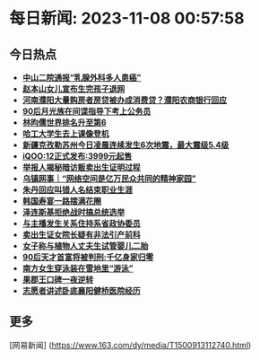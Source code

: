 
# 每日新闻: 2023-11-08 00:57:58
## 今日热点

- **[中山二院通报“乳腺外科多人患癌”](https://www.163.com/search?keyword=%E4%B8%AD%E5%B1%B1%E4%BA%8C%E9%99%A2%E9%80%9A%E6%8A%A5%E2%80%9C%E4%B9%B3%E8%85%BA%E5%A4%96%E7%A7%91%E5%A4%9A%E4%BA%BA%E6%82%A3%E7%99%8C%E2%80%9D)**
- **[赵本山女儿宣布生完孩子退网](https://www.163.com/search?keyword=%E8%B5%B5%E6%9C%AC%E5%B1%B1%E5%A5%B3%E5%84%BF%E5%AE%A3%E5%B8%83%E7%94%9F%E5%AE%8C%E5%AD%A9%E5%AD%90%E9%80%80%E7%BD%91)**
- **[河南濮阳大量购房者房贷被办成消费贷？濮阳农商银行回应](https://www.163.com/search?keyword=%E6%B2%B3%E5%8D%97%E6%BF%AE%E9%98%B3%E5%A4%A7%E9%87%8F%E8%B4%AD%E6%88%BF%E8%80%85%E6%88%BF%E8%B4%B7%E8%A2%AB%E5%8A%9E%E6%88%90%E6%B6%88%E8%B4%B9%E8%B4%B7%EF%BC%9F%E6%BF%AE%E9%98%B3%E5%86%9C%E5%95%86%E9%93%B6%E8%A1%8C%E5%9B%9E%E5%BA%94)**
- **[90后月光族在间谍指导下考上公务员](https://www.163.com/search?keyword=90%E5%90%8E%E6%9C%88%E5%85%89%E6%97%8F%E5%9C%A8%E9%97%B4%E8%B0%8D%E6%8C%87%E5%AF%BC%E4%B8%8B%E8%80%83%E4%B8%8A%E5%85%AC%E5%8A%A1%E5%91%98)**
- **[林昀儒世界排名升至第6](https://www.163.com/search?keyword=%E6%9E%97%E6%98%80%E5%84%92%E4%B8%96%E7%95%8C%E6%8E%92%E5%90%8D%E5%8D%87%E8%87%B3%E7%AC%AC6)**
- **[哈工大学生去上课像登机](https://www.163.com/search?keyword=%E5%93%88%E5%B7%A5%E5%A4%A7%E5%AD%A6%E7%94%9F%E5%8E%BB%E4%B8%8A%E8%AF%BE%E5%83%8F%E7%99%BB%E6%9C%BA)**
- **[新疆克孜勒苏州今日凌晨连续发生6次地震，最大震级5.4级](https://www.163.com/search?keyword=%E6%96%B0%E7%96%86%E5%85%8B%E5%AD%9C%E5%8B%92%E8%8B%8F%E5%B7%9E%E4%BB%8A%E6%97%A5%E5%87%8C%E6%99%A8%E8%BF%9E%E7%BB%AD%E5%8F%91%E7%94%9F6%E6%AC%A1%E5%9C%B0%E9%9C%87%EF%BC%8C%E6%9C%80%E5%A4%A7%E9%9C%87%E7%BA%A75.4%E7%BA%A7)**
- **[iQOO:12正式发布:3999元起售](https://www.163.com/search?keyword=iQOO+12%E6%AD%A3%E5%BC%8F%E5%8F%91%E5%B8%83+3999%E5%85%83%E8%B5%B7%E5%94%AE)**
- **[举报人揭秘暗访贩卖出生证明过程](https://www.163.com/search?keyword=%E4%B8%BE%E6%8A%A5%E4%BA%BA%E6%8F%AD%E7%A7%98%E6%9A%97%E8%AE%BF%E8%B4%A9%E5%8D%96%E5%87%BA%E7%94%9F%E8%AF%81%E6%98%8E%E8%BF%87%E7%A8%8B)**
- **[乌镇网事｜“网络空间是亿万民众共同的精神家园”](https://www.163.com/search?keyword=%E4%B9%8C%E9%95%87%E7%BD%91%E4%BA%8B%EF%BD%9C%E2%80%9C%E7%BD%91%E7%BB%9C%E7%A9%BA%E9%97%B4%E6%98%AF%E4%BA%BF%E4%B8%87%E6%B0%91%E4%BC%97%E5%85%B1%E5%90%8C%E7%9A%84%E7%B2%BE%E7%A5%9E%E5%AE%B6%E5%9B%AD%E2%80%9D)**
- **[朱丹回应叫错人名结束职业生涯](https://www.163.com/search?keyword=%E6%9C%B1%E4%B8%B9%E5%9B%9E%E5%BA%94%E5%8F%AB%E9%94%99%E4%BA%BA%E5%90%8D%E7%BB%93%E6%9D%9F%E8%81%8C%E4%B8%9A%E7%94%9F%E6%B6%AF)**
- **[韩国寿宴一路摆满花圈](https://www.163.com/search?keyword=%E9%9F%A9%E5%9B%BD%E5%AF%BF%E5%AE%B4%E4%B8%80%E8%B7%AF%E6%91%86%E6%BB%A1%E8%8A%B1%E5%9C%88)**
- **[泽连斯基拒绝战时搞总统选举](https://www.163.com/search?keyword=%E6%B3%BD%E8%BF%9E%E6%96%AF%E5%9F%BA%E6%8B%92%E7%BB%9D%E6%88%98%E6%97%B6%E6%90%9E%E6%80%BB%E7%BB%9F%E9%80%89%E4%B8%BE)**
- **[与主播发生关系住持系省政协委员](https://www.163.com/search?keyword=%E4%B8%8E%E4%B8%BB%E6%92%AD%E5%8F%91%E7%94%9F%E5%85%B3%E7%B3%BB%E4%BD%8F%E6%8C%81%E7%B3%BB%E7%9C%81%E6%94%BF%E5%8D%8F%E5%A7%94%E5%91%98)**
- **[卖出生证女院长疑有非法引产前科](https://www.163.com/search?keyword=%E5%8D%96%E5%87%BA%E7%94%9F%E8%AF%81%E5%A5%B3%E9%99%A2%E9%95%BF%E7%96%91%E6%9C%89%E9%9D%9E%E6%B3%95%E5%BC%95%E4%BA%A7%E5%89%8D%E7%A7%91)**
- **[女子称与植物人丈夫生试管婴儿二胎](https://www.163.com/search?keyword=%E5%A5%B3%E5%AD%90%E7%A7%B0%E4%B8%8E%E6%A4%8D%E7%89%A9%E4%BA%BA%E4%B8%88%E5%A4%AB%E7%94%9F%E8%AF%95%E7%AE%A1%E5%A9%B4%E5%84%BF%E4%BA%8C%E8%83%8E)**
- **[90后天才首富将被判刑:千亿身家归零](https://www.163.com/search?keyword=90%E5%90%8E%E5%A4%A9%E6%89%8D%E9%A6%96%E5%AF%8C%E5%B0%86%E8%A2%AB%E5%88%A4%E5%88%91+%E5%8D%83%E4%BA%BF%E8%BA%AB%E5%AE%B6%E5%BD%92%E9%9B%B6)**
- **[南方女生穿泳装在雪地里“游泳”](https://www.163.com/search?keyword=%E5%8D%97%E6%96%B9%E5%A5%B3%E7%94%9F%E7%A9%BF%E6%B3%B3%E8%A3%85%E5%9C%A8%E9%9B%AA%E5%9C%B0%E9%87%8C%E2%80%9C%E6%B8%B8%E6%B3%B3%E2%80%9D)**
- **[果郡王口碑一夜逆转](https://www.163.com/search?keyword=%E6%9E%9C%E9%83%A1%E7%8E%8B%E5%8F%A3%E7%A2%91%E4%B8%80%E5%A4%9C%E9%80%86%E8%BD%AC)**
- **[志愿者讲述卧底襄阳健桥医院经历](https://www.163.com/search?keyword=%E5%BF%97%E6%84%BF%E8%80%85%E8%AE%B2%E8%BF%B0%E5%8D%A7%E5%BA%95%E8%A5%84%E9%98%B3%E5%81%A5%E6%A1%A5%E5%8C%BB%E9%99%A2%E7%BB%8F%E5%8E%86)**

## 更多
[网易新闻] (https://www.163.com/dy/media/T1500913112740.html)
